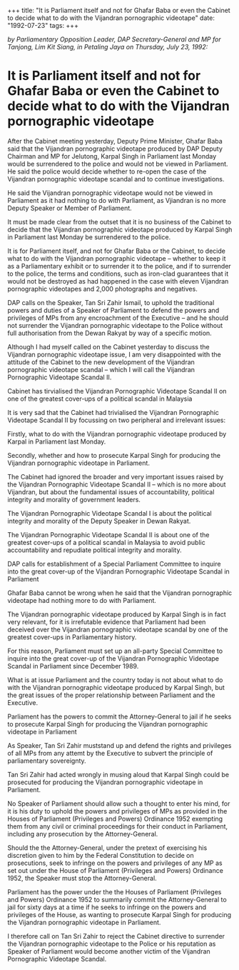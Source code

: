 +++ 
title: "It is Parliament itself and not for Ghafar Baba or even the Cabinet to decide what to do with the Vijandran pornographic videotape"
date: "1992-07-23"
tags:
+++

_by Parliamentary Opposition Leader, DAP Secretary-General and MP for Tanjong, Lim Kit Siang, in Petaling Jaya on Thursday, July 23, 1992:_

# It is Parliament itself and not for Ghafar Baba or even the Cabinet to decide what to do with the Vijandran pornographic videotape

After the Cabinet meeting yesterday, Deputy Prime Minister, Ghafar Baba said that the Vijandran pornographic videotape produced by DAP Deputy Chairman and MP for Jelutong, Karpal Singh in Parliament last Monday would be surrendered to the police and would not be viewed in Parliament.</u>
He said the police would decide whether to re-open the case of the Vijandran pornographic videotape scandal and to continue investigations.

He said the Vijandran pornographic videotape would not be viewed in Parliament as it had nothing to do with Parliament, as Vjiandran is no more Deputy Speaker or Member of Parliament.

It must be made clear from the outset that it is no business of the Cabinet to decide that the Vijandran pornographic videotape produced by Karpal Singh in Parliament last Monday be surrendered to the police.

It is for Parliament itself, and not for Ghafar Baba or the Cabinet, to decide what to do with the Vijandran pornographic videotape – whether to keep it as a Parliamentary exhibit or to surrender it to the police, and if to surrender to the police, the terms and conditions, such as iron-clad guarantees that it would not be destroyed as had happened in the case with eleven Vijandran pornographic videotapes and 2,000 photographs and negatives.

DAP calls on the Speaker, Tan Sri Zahir Ismail, to uphold the traditional powers and duties of a Speaker of Parliament to defend the powers and privileges of MPs from any encroachment of the Executive – and he should not surrender the Vijandran pornographic videotape to the Police without full authorisation from the Dewan Rakyat by way of a specific motion.

Although I had myself called on the Cabinet yesterday to discuss the Vijandran pornographic videotape issue, I am very disappointed with the attitude of the Cabinet to the new development of the Vijandran pornographic videotape scandal – which I will call the Vijandran Pornographic Videotape Scandal II.

Cabinet has tirvialised the Vijandran Pornographic Videotape Scandal II on one of the greatest cover-ups of a political scandal in Malaysia

It is very sad that the Cabinet had trivialised the Vijandran Pornographic Videotape Scandal II by focussing on two peripheral and irrelevant issues:

Firstly, what to do with the Vijandran pornographic videotape produced by Karpal in Parliament last Monday.

Secondly, whether and how to prosecute Karpal Singh for producing the Vijandran pornographic videotape in Parliament.

The Cabinet had ignored the broader and very important issues raised by the Vijandran Pornographic Videotape Scandal II – which is no more about Vijandran, but about the fundamental issues of accountability, political integrity and morality of government leaders.

The Vijandran Pornographic Videotape Scandal I is about the political integrity and morality of the Deputy Speaker in Dewan Rakyat.

The Vijandran Pornographic Videotape Scandal II is about one of the greatest cover-ups of a political scandal in Malaysia to avoid public accountability and repudiate political integrity and morality.

DAP calls for establishment of a Special Parliament Committee to inquire into the great cover-up of the Vijandran Pornographic Videotape Scandal in Parliament

Ghafar Baba cannot be wrong when he said that the Vijandran pornographic videotape had nothing more to do with Parliament.

The Vijandran pornographic videotape produced by Karpal Singh is in fact very relevant, for it is irrefutable evidence that Parliament had been deceived over the Vijandran pornographic videotape scandal by one of the greatest cover-ups in Parliamentary history.

For this reason, Parliament must set up an all-party Special Committee to inquire into the great cover-up of the Vijandran Pornographic Videotape Scandal in Parliament since December 1989.

What is at issue Parliament and the country today is not about what to do with the Vijandran pornographic videotape produced by Karpal Singh, but the great issues of the proper relationship between Parliament and the Executive.

Parliament has the powers to commit the Attorney-General to jail if he seeks to prosecute Karpal Singh for producing the Vijandran pornographic videotape in Parliament

As Speaker, Tan Sri Zahir muststand up and defend the rights and privileges of all MPs from any attemt by the Executive to subvert the principle of parliamentary sovereignty.

Tan Sri Zahir had acted wrongly in musing aloud that Karpal Singh could be prosecuted for producing the Vijandran pornographic videotape in Parliament.

No Speaker of Parliament should allow such a thought to enter his mind, for it is his duty to uphold the powers and privileges of MPs as provided in the Houses of Parliament (Privileges and Powers) Ordinance 1952 exempting them from any civil or criminal proceedings for their conduct in Parliament, including any prosecution by the Attorney-General.

Should the the Attorney-General, under the pretext of exercising his discretion given to him by the Federal Constitution to decide on prosecutions, seek to infringe on the powers and privileges of any MP as set out under the House of Parliament (Privileges and Powers) Ordinance 1952, the Speaker must stop the Attorney-General.

Parliament has the power under the the Houses of Parliament (Privileges and Powers) Ordinance 1952 to summarily commit the Attorney-General to jail for sixty days at a time if he seeks to infringe on the powers and privileges of the House, as wanting to prosecute Karpal Singh for producing the Vijandran pornographic videotape in Parliament.

I therefore call on Tan Sri Zahir to reject the Cabinet directive to surrender the Vijandran pornographic videotape to the Police or his reputation as Speaker of Parliament would become another victim of the Vijandran Pornographic Videotape Scandal.
 
